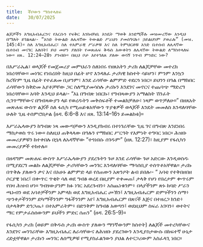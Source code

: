 ```yaml
---
title:  ችቦውን ማስተላለፍ
date:   30/07/2025
---
```


`ልጆቻችን እግዚአብሔርንና የእርሱን የፍቅር እንክብካቤ እንዴት ማወቅ እንደሚችሉ መዝሙረኛው እንዲህ በማለት ይገልጻል፡- “አንድ ትውልድ ለሌላኛው ትውልድ ሥራህን ያመሰግናሉ፥ ኃይልህንም ያወራሉ” (መዝ. 145:4)። ስለ እግዚአብሔር፣ ስለ ተአምራዊ ሥራዎቹ እና ስለ ትምህርቶቹ አንድ ቤተሰብ ለሌላኛው ቤተሰብ መናገር አለበት፤ ይህ መሆን ያለበት የመጽሐፍ ቅዱስ እውቀትን ለሌላኛው ትውልድ ለማስተላለፍ ነው። ዘጸ. 12:24–28ን ያንብቡ። በዚህ ቦታ እየተገለጸ ያለው ወሳኝ ነጥብ ምንድር ነው?`


በእሥራኤል፣ ወላጆች የመጀመሪያ መምህራን ስለነበሩ የዘጸአትን ታሪክ ለልጆቻቸው መተረክ ነበረባቸው። መነገር የነበረበት ከዚህ በፊት ሆኖ እንዳለፈ ታሪካዊ ክስተት ሳይሆን፣ ምንም እንኳን ከረዥም ጊዜ በፊት የተፈጸመ ቢሆንም፣ እንደ ራሳቸው ልምምድ ተደርጎ ነበር። ይህንን በዓል በማክበር ራሳቸውን ከቅድመ አያቶቻቸው ጋር ስለሚያመሳስሉ ታሪኩን እንደገና መኖርና ተጨባጭ ማድረግ ነበረባቸው። አባት እንዲህ ይላል፡- “እኔ በግብጽ ነበርኩ፣ የግብጻውያን አማልክት ሽንፈት ሲገጥማቸውና በግብጻውያን ላይ የወረዱትን መቅሰፍቶች ተመልክቻለሁ፣ ነጻም ወጥቻለሁ።” በዘጸአት መጽሐፍ ውስጥ ልጆች ስለ ፋሲካ የሚጠይቁአቸውን ጥያቄዎች ወላጆች እንዴት መመለስ እንዳለባቸው ሁለት ጊዜ ተሰምሮበታል (ዘዳ. 6:6–8 እና ዘጸ. 13:14–16ን ይመልከቱ)።

እሥራኤላውያን ከግብጽ ነጻ መውጣቻውን እንዲያከብሩ በተነገራቸው ጊዜ ገና በግብጽ እንደነበሩ ማስታወስ ጥሩ ነው። ስለዚህ ጠቅላላው በዓሉን የማክበር ሥርዓት የእምነት ተግባር ነበር። ሕዝቡ መመሪያዎቹን ከተቀበሉ በኋላ ለአዳኛቸው “ተጎነበሱ ሰገዱም” (ዘጸ. 12:27)፣ ከዚያም የፋሲካን መመሪያዎች ተከተሉ።

በዘዳግም መጽሐፍ ውስጥ እሥራኤላውያን ያደረጉትን ጉዞ እንደ ራሳቸው ጉዞ አድርው እንዲወስዱ በሚያደርግ መልኩ ለልጆቻቸው ታሪካቸውን መንገር እንዳለባቸው ማሳሰቢያ ተሰጥቶአቸዋል። ታሪኩ በጥቅሉ ያለውን ቃና እና በአሁኑ ልምምድ ላይ የሰጠውን አጽንዖት ልብ ይበሉ፡- “ አባቴ የተቅበዘበዘ ሶርያዊ ነበረ፤ በቍጥር ጥቂት ሳለ ወደ ግብፅ ወረደ በዚያም ተቀመጠ፤ ታላቅ የሆነ የበረታም ቍጥሩም የበዛ ሕዝብ ሆነ። ግብፃውያንም ክፉ ነገር አደረጉብን፥ አስጨነቁንም፥ በላያችንም ጽኑ ከባድ ሥራን ጫኑብን ወደ አባቶቻችንም አምላክ ወደ እግዚአብሔር ጮኽን፤ እግዚአብሔርም ድምፃችንን ሰማ፥ ጭንቀታችንንም ድካማችንንም ግፋችንንም አየ፤ እግዚአብሔርም በጸናች እጅና በተዘረጋ ክንድ፥ በታላቅም ድንጋጤ፥ በተአምራትም፥ በድንቅም ከግብፅ አወጣን፤ ወደዚህም ስፍራ አገባን፥ ወተትና ማር የምታፈስሰውንም ይህችን ምድር ሰጠን” (ዘዳ. 26:5-9)።

የፋሲካን ታሪክ (ወይም በቅዱስ ታሪክ ውስጥ ያለውን ማንኛውንም ክስተት) ለልጆች መተረካቸውና እንደገና መንገራቸው እግዚአብሔር ለራሳቸውና ለሕዝቡ ያደረገውን እንዲያስታውሱ በከፍተኛ ሁኔታ ረድቷቸዋል። ታሪኩን መንገር ለሰሚዎቹ የሚያስፈልገውን ያህል ለተናጋሪውም አስፈላጊ ነበር።